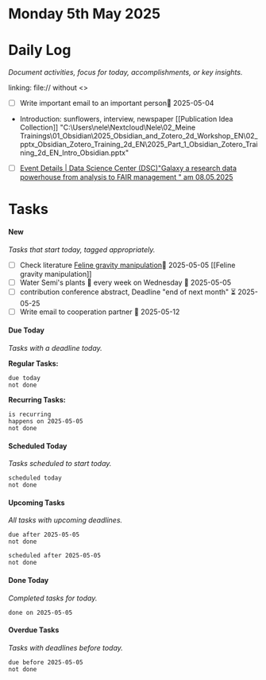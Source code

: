 
# Monday 5th May 2025
# Daily Log
*Document activities, focus for today, accomplishments, or key insights.*

linking: file:// without <>

- [ ] Write important email to an important person📅 2025-05-04
- Introduction: sunflowers, interview, newspaper [[Publication Idea Collection]]
"C:\Users\nele\Nextcloud\Nele\02_Meine Trainings\01_Obsidian\2025_Obsidian_and_Zotero_2d_Workshop_EN\02_pptx_Obsidian_Zotero_Training_2d_EN\2025_Part_1_Obsidian_Zotero_Training_2d_EN_Intro_Obsidian.pptx"
- [ ] [Event Details | Data Science Center (DSC)"Galaxy a research data powerhouse from analysis to FAIR management " am 08.05.2025](https://www.dsc-ub.de/en/event_detail.php?id=286)
# Tasks
#### New
*Tasks that start today, tagged appropriately.*
- [ ] Check literature  [Feline gravity manipulation](https://doi.org/10.48550/arXiv.2503.22919)📅 2025-05-05 [[Feline gravity manipulation]]
- [ ] Water Semi's plants 🔁 every week on Wednesday 🛫 2025-05-05 
- [ ] contribution conference abstract, Deadline "end of next month" ⏳ 2025-05-25 
- [ ] Write email to cooperation partner 📅 2025-05-12 
#### Due Today
_Tasks with a deadline today._

**Regular Tasks:**
```tasks
due today
not done
```
**Recurring Tasks:**
```tasks
is recurring
happens on 2025-05-05
not done
```

#### Scheduled Today
_Tasks scheduled to start today._

```tasks
scheduled today
not done
```

#### Upcoming Tasks
_All tasks with upcoming deadlines._

```tasks
due after 2025-05-05
not done
```
```tasks
scheduled after 2025-05-05
not done
```
#### Done Today
_Completed tasks for today._

```tasks
done on 2025-05-05
```

#### Overdue Tasks
_Tasks with deadlines before today._

```tasks
due before 2025-05-05
not done
```